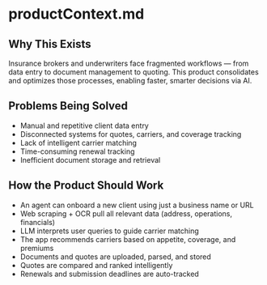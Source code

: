 # productContext.md

## Why This Exists
Insurance brokers and underwriters face fragmented workflows — from data entry to document management to quoting. This product consolidates and optimizes those processes, enabling faster, smarter decisions via AI.

## Problems Being Solved
- Manual and repetitive client data entry
- Disconnected systems for quotes, carriers, and coverage tracking
- Lack of intelligent carrier matching
- Time-consuming renewal tracking
- Inefficient document storage and retrieval

## How the Product Should Work
- An agent can onboard a new client using just a business name or URL
- Web scraping + OCR pull all relevant data (address, operations, financials)
- LLM interprets user queries to guide carrier matching
- The app recommends carriers based on appetite, coverage, and premiums
- Documents and quotes are uploaded, parsed, and stored
- Quotes are compared and ranked intelligently
- Renewals and submission deadlines are auto-tracked
